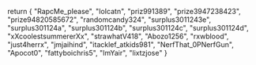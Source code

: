 return {
	"RapcMe_pIease",
	"IoIcatn",
	"priz991389",
	"prize3947238423",
	"prize94820585672",
	"randomcandy324",
	"surplus3011243e",
	"surplus301124a",
	"surplus301124b",
	"surplus301124c",
	"surplus301124d",
	"xXcoolestsummererXx",
	"strawhatV418",
	"Abozo1256",
	"rxwblood",
    "just4herrx",
    "jmjaihind",
    "itacklef_atkids981",
    "NerfThat_0PNerfGun",
    "Apocot0",
    "fattyboichris5",
    "ImYair",
    "lixtzjose"
}

